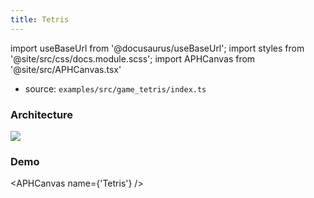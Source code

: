 ```yaml
---
title: Tetris
---
```


import useBaseUrl from '@docusaurus/useBaseUrl';
import styles from '@site/src/css/docs.module.scss';
import APHCanvas from '@site/src/APHCanvas.tsx'

- source: `examples/src/game_tetris/index.ts`

### Architecture

<div className={styles.figure}>
  <img className={styles.fill} src={useBaseUrl('img/docs/tetris.svg')} />
</div>

### Demo

<APHCanvas name={'Tetris'} />

